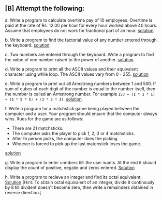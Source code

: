 ## [B] Attempt the following:

a. Write a program to calculate overtime pay of 10 employees. Overtime is paid at the rate of Rs. 12.00 per hour for every hour worked above 40 hours. Assume that employees do not work for fractional part of an hour. [solution](./a.c)

b. Write a program to find the factorial value of any number entered through the keyboard. [solution](./b.c)

c. Two numbers are entered through the keyboard. Write a program to find the value of one number raised to the power of another. [solution](./c.c)

d. Write a program to print all the ASCII values and their equivalent character using while loop. The ASCII values vary from 0 - 255. [solution](./d.c)

e. Write a program to print out all Armstrong numbers between 1 and 500. If sum of cubes of each digit of the number is equal to the number itself, then the number is called an Armstrong number. For example `153 = (1 * 1 * 1) + (5 * 5 * 5) + (3 * 3 * 3)`. [solution](./e.c)

f. Write a program for a matchstick game being played between the computer and a user. Your program should ensure that the computer always wins. Rues for the game are as follows: 
- There are 21 matchsticks.
- The computer asks the player to pick 1, 2, 3 or 4 matchsticks.
- After th person picks, the computer does the picking.
- Whoever is forced to pick up the last matchstick loses the game.

[solution](./f.c)

g. Write a program to enter unmbers tilll the user wants. At the end it should display the count of positive, negatie and zeros entered. [Solution](./g.c)

h. Write a program to recieve an integer and find its octal equivalent. [Solution](./h.c)
[Hint: To obtain octal equivalent of an integer, divide it continously by 8 till divident doesn't become zero, then write a remainders obtained in reverse direction.]

